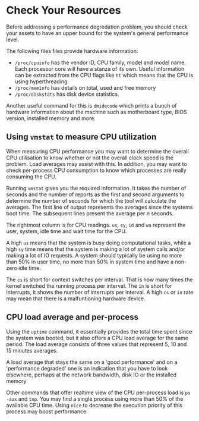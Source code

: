 # Check Your Resources
Before addressing a performance degredation problem, you should check your assets to have an upper bound for the system's general performance level.

The following files files provide hardware information:
- `/proc/cpuinfo` has the vendor ID, CPU family, model and model name. Each processor core will have a stanza of its own. Useful information can be extracted from the CPU flags like `ht` which means that the CPU is using hyperthreading
- `/proc/meminfo` has details on total, used and free memory
- `/proc/diskstats` has disk device statistics.

Another useful command for this is `dmidecode` which prints a bunch of hardware information about the machine such as motherboard type, BIOS version, installed memory and more.

## Using `vmstat` to measure CPU utilization
When measuring CPU performance you may want to determine the overall CPU utilisation to know whether or not the overall clock speed is the problem. Load averages may assist with this. In addition, you may want to check per-process CPU consumption to know which processes are really consuming the CPU.

Running `vmstat` gives you the required information. It takes the number of seconds and the number of reports as the first and second arguments to determine the number of seconds for which the tool will calculate the averages. The first line of output represents the averages since the systems boot time. The subsequent lines present the average per n seconds.

The rightmost column is for CPU readings. `us`, `sy`, `id` and `wa` represent the user, system, idle time and wait time for the CPU.

A high `us` means that the system is busy doing computational tasks, while a high `sy` time means that the system is making a lot of system calls and/or making a lot of IO requests. A system should typically be using no more than 50% in user time, no more than 50% in system time and have a non-zero idle time.

The `cs` is short for context switches per interval. That is how many times the kernel switched the running process per interval. The `in` is short for interrupts, it shows the number of interrupts per interval. A high `cs` or `in` rate may mean that there is a malfuntioning hardware device.

## CPU load average and per-process
Using the `uptime` command, it essentially provides the total time spent since the system was booted, but it also offers a CPU load average for the same period.
The load average consists of three values that represent 5, 10 and 15 minutes averages.

A load average that stays the same on a 'good performance' and on a 'performance degraded' one is an indication that you have to look elsewhere, perhaps at the network bandwidth, disk IO or the installed memory

Other commands that offer realtime view of the CPU per-process load is `ps -aux` and `top`. You may find a single process using more than 50% of the available CPU time. Using `nice` to decrease the execution priority of this process may boost performance.